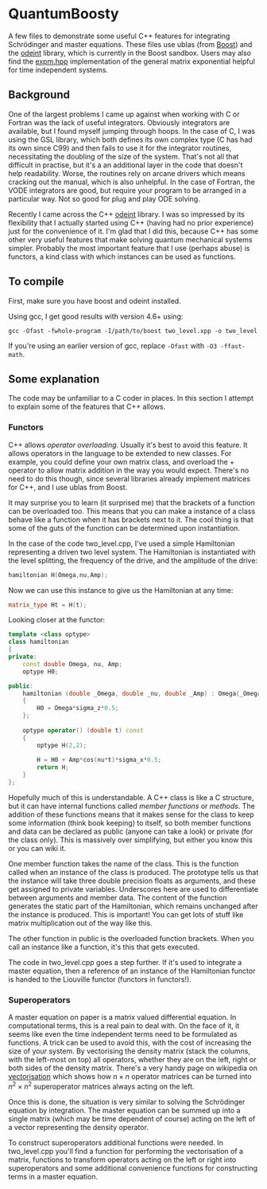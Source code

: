 # QuantumBoosty
A few files to demonstrate some useful C++ features for integrating Schrödinger and master equations. These files use ublas (from [Boost](www.boost.org)) and the [odeint](www.odeint.com) library, which is currently in the Boost sandbox. Users may also find the [expm.hpp](https://www.dbtsai.com/blog/2008-11-25-matrix-exponential/) implementation of the general matrix exponential helpful for time independent systems.

## Background

One of the largest problems I came up against when working with C or Fortran was the lack of useful integrators. Obviously integrators are available, but I found myself jumping through hoops. In the case of C, I was using the GSL library, which both defines its own complex type (C has had its own since C99) and then fails to use it for the integrator routines, necessitating the doubling of the size of the system. That's not all that difficult in practise, but it's a an additional layer in the code that doesn't help readability. Worse, the routines rely on arcane drivers which means cracking out the manual, which is also unhelpful. In the case of Fortran, the VODE integrators are good, but require your program to be arranged in a particular way. Not so good for plug and play ODE solving.

Recently I came across the C++ [odeint](www.odeint.com) library. I was so impressed by its flexibility that I actually started using C++ (having had no prior experience) just for the convenience of it. I'm glad that I did this, because C++ has some other very useful features that make solving quantum mechanical systems simpler. Probably the most important feature that I use (perhaps abuse) is functors, a kind class with which instances can be used as functions.

## To compile
First, make sure you have boost and odeint installed.

Using gcc, I get good results with version 4.6+ using:

    gcc -Ofast -fwhole-program -I/path/to/boost two_level.xpp -o two_level

If you're using an earlier version of gcc, replace `-Ofast` with `-O3 -ffast-math`.

## Some explanation
The code may be unfamiliar to a C coder in places. In this section I attempt to explain some of the features that C++ allows.

### Functors
C++ allows _operator overloading_. Usually it's best to avoid this feature. It allows operators in the language to be extended to new classes. For example, you could define your own matrix class, and overload the + operator to allow matrix addition in the way you would expect. There's no need to do this though, since several libraries already implement matrices for C++, and I use ublas from Boost.

It may surprise you to learn (it surprised me) that the brackets of a function can be overloaded too. This means that you can make a instance of a class behave like a function when it has brackets next to it. The cool thing is that some of the guts of the function can be determined upon instantiation.

In the case of the code two_level.cpp, I've used a simple Hamiltonian representing a driven two level system. The Hamiltonian is instantiated with the level splitting, the frequency of the drive, and the amplitude of the drive:

```c++
hamiltonian H(Omega,nu,Amp);
```

Now we can use this instance to give us the Hamiltonian at any time:

```c++    
matrix_type Ht = H(t);
```

Looking closer at the functor:

```c++
template <class optype> 
class hamiltonian
{
private:
    const double Omega, nu, Amp;
    optype H0;

public:
    hamiltonian (double _Omega, double _nu, double _Amp) : Omega(_Omega), nu(_nu), Amp(Amp)
    {
        H0 = Omega*sigma_z*0.5;
    };
    
    optype operator() (double t) const
    {
        optype H(2,2);
        
        H = H0 + Amp*cos(nu*t)*sigma_x*0.5;
        return H;
    }
};
```

Hopefully much of this is understandable. A C++ class is like a C structure, but it can have internal functions called _member functions_ or _methods_. The addition of these functions means that it makes sense for the class to keep some information (think book keeping) to itself, so both member functions and data can be declared as public (anyone can take a look) or private (for the class only). This is massively over simplifying, but either you know this or you can wiki it.

One member function takes the name of the class. This is the function called when an instance of the class is produced. The prototype tells us that the instance will take three double precision floats as arguments, and these get assigned to private variables. Underscores here are used to differentiate between arguments and member data. The content of the function generates the static part of the Hamiltonian, which remains unchanged after the instance is produced. This is important! You can get lots of stuff like matrix multiplication out of the way like this.

The other function in public is the overloaded function brackets. When you call an instance like a function, it's this that gets executed.

The code in two_level.cpp goes a step further. If it's used to integrate a master equation, then a reference of an instance of the Hamiltonian functor is handed to the Liouville functor (functors in functors!).

### Superoperators
A master equation on paper is a matrix valued differential equation. In computational terms, this is a real pain to deal with. On the face of it, it seems like even the time independent terms need to be formulated as functions. A trick can be used to avoid this, with the cost of increasing the size of your system. By vectorising the density matrix (stack the columns, with the left-most on top) all operators, whether they are on the left, right or both sides of the density matrix. There's a very handy page on wikipedia on [vectorisation](http://en.wikipedia.org/wiki/Vectorization_\(mathematics\)) which shows how $n\times n$ operator matrices can be turned into $n^2\times n^2$ superoperator matrices always acting on the left.

Once this is done, the situation is very similar to solving the Schrödinger equation by integration. The master equation can be summed up into a single matrix (which may be time dependent of course) acting on the left of a vector representing the density operator.

To construct superoperators additional functions were needed. In two_level.cpp you'll find a function for performing the vectorisation of a matrix, functions to transform operators acting on the left or right into superoperators and some additional convenience functions for constructing terms in a master equation.